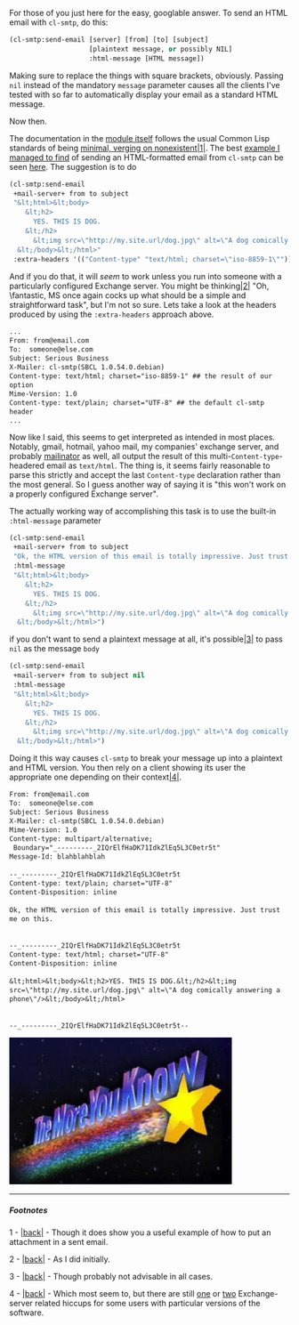 For those of you just here for the easy, googlable answer. To send an HTML email with `cl-smtp`, do this:

```lisp
(cl-smtp:send-email [server] [from] [to] [subject] 
                    [plaintext message, or possibly NIL] 
                    :html-message [HTML message])
```

Making sure to replace the things with square brackets, obviously. Passing `nil` instead of the mandatory `message` parameter causes all the clients I've tested with so far to automatically display your email as a standard HTML message.

Now then.

The documentation in the [module itself](http://common-lisp.net/project/cl-smtp/) follows the usual Common Lisp standards of being [minimal, verging on nonexistent](http://common-lisp.net/viewvc/cl-smtp/cl-smtp/README?view=markup)<a name="note-Tue-Apr-17-162650EDT-2012"></a>[|1|](#foot-Tue-Apr-17-162650EDT-2012). The best [example I managed to find](http://ryepup.unwashedmeme.com/blog/2008/10/31/some-simple-cl-smtp-examples/) of sending an HTML-formatted email from `cl-smtp` can be seen [here](http://ryepup.unwashedmeme.com/blog/2008/10/31/some-simple-cl-smtp-examples/). The suggestion is to do

```lisp
(cl-smtp:send-email
 +mail-server+ from to subject
 "&lt;html>&lt;body>
    &lt;h2>
      YES. THIS IS DOG.
    &lt;/h2>
      &lt;img src=\"http://my.site.url/dog.jpg\" alt=\"A dog comically answering a phone\"/>
  &lt;/body>&lt;/html>"
 :extra-headers '(("Content-type" "text/html; charset=\"iso-8859-1\"")))
```

And if you do that, it will *seem* to work unless you run into someone with a particularly configured Exchange server. You might be thinking<a name="note-Tue-Apr-17-162701EDT-2012"></a>[|2|](#foot-Tue-Apr-17-162701EDT-2012) "Oh, \fantastic, MS once again cocks up what should be a simple and straightforward task", but I'm not so sure. Lets take a look at the headers produced by using the `:extra-headers` approach above.

```
...
From: from@email.com
To:  someone@else.com
Subject: Serious Business
X-Mailer: cl-smtp(SBCL 1.0.54.0.debian)
Content-type: text/html; charset="iso-8859-1" ## the result of our option 
Mime-Version: 1.0
Content-type: text/plain; charset="UTF-8" ## the default cl-smtp header 
...
```

Now like I said, this seems to get interpreted as intended in most places. Notably, gmail, hotmail, yahoo mail, my companies' exchange server, and probably [mailinator](http://mailinator.com/) as well, all output the result of this multi-`Content-type`-headered email as `text/html`. The thing is, it seems fairly reasonable to parse this strictly and accept the last `Content-type` declaration rather than the most general. So I guess another way of saying it is "this won't work on a properly configured Exchange server".

The actually working way of accomplishing this task is to use the built-in `:html-message` parameter

```lisp
(cl-smtp:send-email
 +mail-server+ from to subject
 "Ok, the HTML version of this email is totally impressive. Just trust me on this."
 :html-message
 "&lt;html>&lt;body>
    &lt;h2>
      YES. THIS IS DOG.
    &lt;/h2>
      &lt;img src=\"http://my.site.url/dog.jpg\" alt=\"A dog comically answering a phone\"/>
  &lt;/body>&lt;/html>")
```

if you don't want to send a plaintext message at all, it's possible<a name="note-Tue-Apr-17-162819EDT-2012"></a>[|3|](#foot-Tue-Apr-17-162819EDT-2012) to pass `nil` as the message `body`

```lisp
(cl-smtp:send-email
 +mail-server+ from to subject nil
 :html-message
 "&lt;html>&lt;body>
    &lt;h2>
      YES. THIS IS DOG.
    &lt;/h2>
      &lt;img src=\"http://my.site.url/dog.jpg\" alt=\"A dog comically answering a phone\"/>
  &lt;/body>&lt;/html>")
```

Doing it this way causes `cl-smtp` to break your message up into a plaintext and HTML version. You then rely on a client showing its user the appropriate one depending on their context<a name="note-Tue-Apr-17-163515EDT-2012"></a>[|4|](#foot-Tue-Apr-17-163515EDT-2012).

```
From: from@email.com
To:  someone@else.com
Subject: Serious Business
X-Mailer: cl-smtp(SBCL 1.0.54.0.debian)
Mime-Version: 1.0
Content-type: multipart/alternative;
 Boundary="_---------_2IQrElfHaDK71IdkZlEq5L3C0etr5t"
Message-Id: blahblahblah

--_---------_2IQrElfHaDK71IdkZlEq5L3C0etr5t
Content-type: text/plain; charset="UTF-8"
Content-Disposition: inline

Ok, the HTML version of this email is totally impressive. Just trust me on this.


--_---------_2IQrElfHaDK71IdkZlEq5L3C0etr5t
Content-type: text/html; charset="UTF-8"
Content-Disposition: inline

&lt;html>&lt;body>&lt;h2>YES. THIS IS DOG.&lt;/h2>&lt;img src=\"http://my.site.url/dog.jpg\" alt=\"A dog comically answering a phone\"/>&lt;/body>&lt;/html>


--_---------_2IQrElfHaDK71IdkZlEq5L3C0etr5t--
```

![The 'The More You Know' rainbow image](/static/img/themoreyouknow.jpg)

* * *
##### Footnotes

1 - <a name="foot-Tue-Apr-17-162650EDT-2012"></a>[|back|](#note-Tue-Apr-17-162650EDT-2012) - Though it does show you a useful example of how to put an attachment in a sent email.

2 - <a name="foot-Tue-Apr-17-162701EDT-2012"></a>[|back|](#note-Tue-Apr-17-162701EDT-2012) - As I did initially.

3 - <a name="foot-Tue-Apr-17-162819EDT-2012"></a>[|back|](#note-Tue-Apr-17-162819EDT-2012) - Though probably not advisable in all cases.

4 - <a name="foot-Tue-Apr-17-163515EDT-2012"></a>[|back|](#note-Tue-Apr-17-163515EDT-2012) - Which most seem to, but there are still [one](http://www.exchange-answers.com/microsoft/Exchange-Clients/30509248/preventing-exchange-from-messing-up-multipartalternative-messages.aspx) or [two](http://social.technet.microsoft.com/Forums/en-US/exchangesvrcompliance/thread/97b5a94f-c948-4d06-ad66-8521fd49ec7e/) Exchange-server related hiccups for some users with particular versions of the software.
